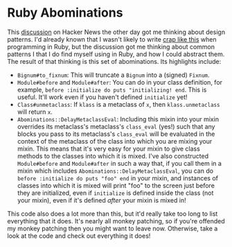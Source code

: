# Ruby Abominations

This [discussion](http://news.ycombinator.com/item?id=791762) on Hacker News the other day got me thinking about design patterns. I'd already known that I wasn't likely to write [crap like this](http://ws.apache.org/xmlrpc/apidocs/org/apache/xmlrpc/server/RequestProcessorFactoryFactory.html?rel=html) when programming in Ruby, but the discussion got me thinking about common patterns I that I do find myself using in Ruby, and how I could abstract them. The result of that thinking is this set of abominations. Its highlights include:

- `Bignum#to_fixnum`: This will truncate a `Bignum` into a (signed) `Fixnum`.
- `Module#before` and `Module#after`: You can do in your class definition, for example, `before :initialize do puts "initializing! end`. This is useful. It'll work even if you haven't defined `initialize` yet!
- `Class#unmetaclass`: If `klass` is a metaclass of `x`, then `klass.unmetaclass` will return `x`.
- `Abominations::DelayMetaclassEval`: Including this mixin into your mixin overrides its metaclass's metaclass's `class_eval` (yes!) such that any blocks you pass to its metaclass's `class_eval` will be evaluated in the context of the metaclass of the class into which you are mixing your mixin. This means that it's very easy for your mixin to give class methods to the classes into which it is mixed. I've also constructed `Module#before` and `Module#after` in such a way that, if you call them in a mixin which includes `Abominations::DelayMetaclassEval`, you can do `before :initialize do puts "foo" end` in your mixin, and instances of classes into which it is mixed will print "foo" to the screen just before they are initialized, even if `initialize` is defined inside the class (not your mixin), even if it's defined *after* your mixin is mixed in!

This code also does a lot more than this, but it'd really take too long to list everything that it does. It's nearly all monkey patching, so if you're offended my monkey patching then you might want to leave now. Otherwise, take a look at the code and check out everything it does!

